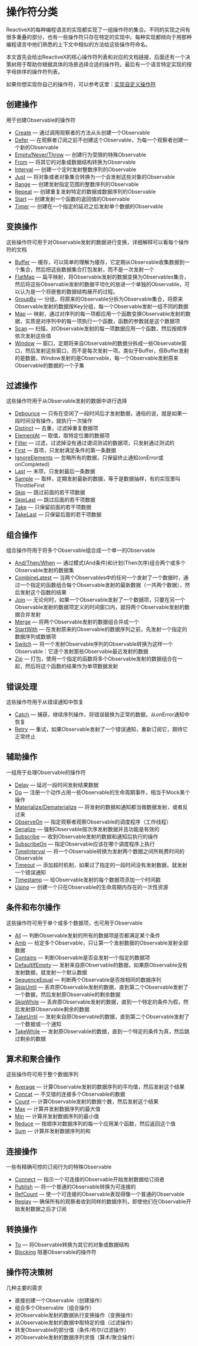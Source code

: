 # 操作符分类

ReactiveX的每种编程语言的实现都实现了一组操作符的集合。不同的实现之间有很多重叠的部分，也有一些操作符只存在特定的实现中。每种实现都倾向于用那种编程语言中他们熟悉的上下文中相似的方法给这些操作符命名。

本文首先会给出ReactiveX的核心操作符列表和对应的文档链接，后面还有一个决策树用于帮助你根据具体的场景选择合适的操作符。最后有一个语言特定实现的按字母排序的操作符列表。

如果你想实现你自己的操作符，可以参考这里：[实现自定义操作符](topics/Implementing-Your-Own-Operators.md)

## 创建操作

用于创建Observable的操作符

* [Create](operators/Create.md) — 通过调用观察者的方法从头创建一个Observable
* [Defer](operators/Defer.md) — 在观察者订阅之前不创建这个Observable，为每一个观察者创建一个新的Observable
* [Empty/Never/Throw](operators/Empty.md) — 创建行为受限的特殊Observable
* [From](operators/From.md) — 将其它的对象或数据结构转换为Observable
* [Interval](operators/Interval.md) — 创建一个定时发射整数序列的Observable
* [Just](operators/Just.md) — 将对象或者对象集合转换为一个会发射这些对象的Observable
* [Range](operators/Range.md) — 创建发射指定范围的整数序列的Observable
* [Repeat](operators/Repeat.md) — 创建重复发射特定的数据或数据序列的Observable
* [Start](operators/Start.md) — 创建发射一个函数的返回值的Observable
* [Timer](operators/Timer.md) — 创建在一个指定的延迟之后发射单个数据的Observable

## 变换操作

这些操作符可用于对Observable发射的数据进行变换，详细解释可以看每个操作符的文档

* [Buffer](operators/Buffer.md) — 缓存，可以简单的理解为缓存，它定期从Observable收集数据到一个集合，然后把这些数据集合打包发射，而不是一次发射一个
* [FlatMap](operators/FlatMap.md) — 扁平映射，将Observable发射的数据变换为Observables集合，然后将这些Observable发射的数据平坦化的放进一个单独的Observable，可以认为是一个将嵌套的数据结构展开的过程。
* [GroupBy](operators/GroupBy.md) — 分组，将原来的Observable分拆为Observable集合，将原来Observable发射的数据按Key分组，每一个Observable发射一组不同的数据
* [Map](operators/Map.md) — 映射，通过对序列的每一项都应用一个函数变换Observable发射的数据，实质是对序列中的每一项执行一个函数，函数的参数就是这个数据项
* [Scan](operators/Scan.md) — 扫描，对Observable发射的每一项数据应用一个函数，然后按顺序依次发射这些值
* [Window](operators/Window.md) — 窗口，定期将来自Observable的数据分拆成一些Observable窗口，然后发射这些窗口，而不是每次发射一项。类似于Buffer，但Buffer发射的是数据，Window发射的是Observable，每一个Observable发射原来Observable的数据的一个子集

## 过滤操作

这些操作符用于从Observable发射的数据中进行选择

* [Debounce](operators/Debounce.md) — 只有在空闲了一段时间后才发射数据，通俗的说，就是如果一段时间没有操作，就执行一次操作
* [Distinct](operators/Distinct.md) — 去重，过滤掉重复数据项
* [ElementAt](ElementAt.md) — 取值，取特定位置的数据项
* [Filter](operators/Filter.md) — 过滤，过滤掉没有通过谓词测试的数据项，只发射通过测试的
* [First](operators/First.md) — 首项，只发射满足条件的第一条数据
* [IgnoreElements](operators/IgnoreElements.md) — 忽略所有的数据，只保留终止通知(onError或onCompleted)
* [Last](operators/Last.md) — 末项，只发射最后一条数据
* [Sample](operators/Sample.md) — 取样，定期发射最新的数据，等于是数据抽样，有的实现里叫ThrottleFirst
* [Skip](operators/Skip.md) — 跳过前面的若干项数据
* [SkipLast](operators/SkipLast.md) — 跳过后面的若干项数据
* [Take](operators/Take.md) — 只保留前面的若干项数据
* [TakeLast](operators/TakeLast.md) — 只保留后面的若干项数据

## 组合操作

组合操作符用于将多个Observable组合成一个单一的Observable

* [And/Then/When](operators/And.md) — 通过模式(And条件)和计划(Then次序)组合两个或多个Observable发射的数据集
* [CombineLatest](operators/CombineLatest.md) — 当两个Observables中的任何一个发射了一个数据时，通过一个指定的函数组合每个Observable发射的最新数据（一共两个数据），然后发射这个函数的结果
* [Join](operators/Join.md) — 无论何时，如果一个Observable发射了一个数据项，只要在另一个Observable发射的数据项定义的时间窗口内，就将两个Observable发射的数据合并发射
* [Merge](operators/Merge.md) — 将两个Observable发射的数据组合并成一个
* [StartWith](operators/StartWith.md) — 在发射原来的Observable的数据序列之前，先发射一个指定的数据序列或数据项
* [Switch](operators/Switch.md) — 将一个发射Observable序列的Observable转换为这样一个Observable：它逐个发射那些Observable最近发射的数据
* [Zip](operators/Zip.md) — 打包，使用一个指定的函数将多个Observable发射的数据组合在一起，然后将这个函数的结果作为单项数据发射


## 错误处理

这些操作符用于从错误通知中恢复

* [Catch](operators/Catch.md) — 捕获，继续序列操作，将错误替换为正常的数据，从onError通知中恢复
* [Retry](operators/Retry.md) — 重试，如果Observable发射了一个错误通知，重新订阅它，期待它正常终止

## 辅助操作

一组用于处理Observable的操作符

* [Delay](operators/Delay.md) — 延迟一段时间发射结果数据
* [Do](operators/Do.md) — 注册一个动作占用一些Observable的生命周期事件，相当于Mock某个操作
* [Materialize/Dematerialize](operators/Materialize.md) — 将发射的数据和通知都当做数据发射，或者反过来
* [ObserveOn](operators/ObserveOn.md) — 指定观察者观察Observable的调度程序（工作线程）
* [Serialize](operators/Serialize.md) — 强制Observable按次序发射数据并且功能是有效的
* [Subscribe](operators/Subscribe.md) — 收到Observable发射的数据和通知后执行的操作
* [SubscribeOn](operators/SubscribeOn.md) — 指定Observable应该在哪个调度程序上执行
* [TimeInterval](operators/TimeInterval.md) — 将一个Observable转换为发射两个数据之间所耗费时间的Observable
* [Timeout](operators/Timeout.md) — 添加超时机制，如果过了指定的一段时间没有发射数据，就发射一个错误通知
* [Timestamp](operators/Timestamp.md) — 给Observable发射的每个数据项添加一个时间戳
* [Using](operators/Using.md) — 创建一个只在Observable的生命周期内存在的一次性资源

## 条件和布尔操作

这些操作符可用于单个或多个数据项，也可用于Observable

* [All](operators/Conditional.md#All) — 判断Observable发射的所有的数据项是否都满足某个条件
* [Amb](operators/Conditional.md#Amb) — 给定多个Observable，只让第一个发射数据的Observable发射全部数据
* [Contains](operators/Conditional.md#Contains) — 判断Observable是否会发射一个指定的数据项
* [DefaultIfEmpty](operators/Conditional.md#DefaultIfEmpty) — 发射来自原Observable的数据，如果原Observable没有发射数据，就发射一个默认数据
* [SequenceEqual](operators/Conditional.md#SequenceEqual) — 判断两个Observable是否按相同的数据序列
* [SkipUntil](operators/Conditional.md#SkipUntil) — 丢弃原Observable发射的数据，直到第二个Observable发射了一个数据，然后发射原Observable的剩余数据
* [SkipWhile](operators/Conditional.md#SkipWhile) — 丢弃原Observable发射的数据，直到一个特定的条件为假，然后发射原Observable剩余的数据
* [TakeUntil](operators/Conditional.md#TakeUntil) — 发射来自原Observable的数据，直到第二个Observable发射了一个数据或一个通知
* [TakeWhile](operators/Conditional.md#TakeWhile) — 发射原Observable的数据，直到一个特定的条件为真，然后跳过剩余的数据

## 算术和聚合操作

这些操作符可用于整个数据序列

* [Average](operators/Mathematical.md#Average) — 计算Observable发射的数据序列的平均值，然后发射这个结果
* [Concat](operators/Mathematical.md#Concat) — 不交错的连接多个Observable的数据
* [Count](operators/Mathematical.md#Count) — 计算Observable发射的数据个数，然后发射这个结果
* [Max](operators/Mathematical.md#Max) — 计算并发射数据序列的最大值
* [Min](operators/Mathematical.md#Min) — 计算并发射数据序列的最小值
* [Reduce](operators/Mathematical.md#Reduce) — 按顺序对数据序列的每一个应用某个函数，然后返回这个值
* [Sum](operators/Mathematical.md#Sum) — 计算并发射数据序列的和

## 连接操作

一些有精确可控的订阅行为的特殊Observable

* [Connect](operators/Connect.md) — 指示一个可连接的Observable开始发射数据给订阅者
* [Publish](operators/Publish.md) — 将一个普通的Observable转换为可连接的
* [RefCount](operators/RefCount.md) — 使一个可连接的Observable表现得像一个普通的Observable
* [Replay](operators/Replay.md) — 确保所有的观察者收到同样的数据序列，即使他们在Observable开始发射数据之后才订阅

## 转换操作

* [To](operators/To.md) — 将Observable转换为其它的对象或数据结构
* [Blocking](operators/Blocking-Observable-Operators.md) 阻塞Observable的操作符

## 操作符决策树

几种主要的需求

* 直接创建一个Observable（创建操作）
* 组合多个Observable（组合操作）
* 对Observable发射的数据执行变换操作（变换操作）
* 从Observable发射的数据中取特定的值（过滤操作）
* 转发Observable的部分值（条件/布尔/过滤操作）
* 对Observable发射的数据序列求值（算术/聚合操作）
